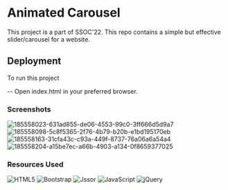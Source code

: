 # Animated Carousel

This project is a part of SSOC'22. This repo contains a simple but effective slider/carousel for a website. 



## Deployment

To run this project

-- Open index.html in your preferred browser.

### Screenshots
![185558023-631ad855-de06-4553-99c0-3ff666d5d9a7](https://user-images.githubusercontent.com/92092790/185738433-ec6b4a2f-e907-4bfb-9b7c-dd4dadb00472.png)
![185558098-5c8f5365-2f76-4b79-b20b-e1bd195170eb](https://user-images.githubusercontent.com/92092790/185738432-78c2d449-9f65-4cf5-9de3-a3585372aa52.png)
![185558163-31cfa43c-c93a-449f-8737-76a06a6a54a4](https://user-images.githubusercontent.com/92092790/185738431-419447ce-da3e-4de1-82cd-c7a742a7068b.png)
![185558204-a15be7ec-a66b-4903-a134-0f8659377025](https://user-images.githubusercontent.com/92092790/185738430-8d87daa9-bc13-4092-934f-88c455ed5322.png)

### Resources Used
![HTML5](https://img.shields.io/badge/html5-%23E34F26.svg?style=for-the-badge&logo=html5&logoColor=white) ![Bootstrap](https://img.shields.io/badge/bootstrap-%23563D7C.svg?style=for-the-badge&logo=bootstrap&logoColor=white) ![Jssor](https://img.shields.io/badge/-jssor-yellow) ![JavaScript](https://img.shields.io/badge/javascript-%23323330.svg?style=for-the-badge&logo=javascript&logoColor=%23F7DF1E) ![jQuery](https://img.shields.io/badge/jquery-%230769AD.svg?style=for-the-badge&logo=jquery&logoColor=white)
